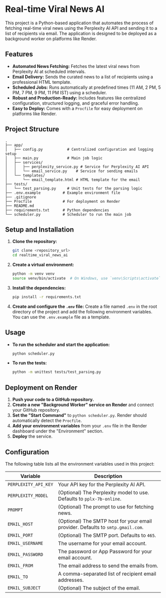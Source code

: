 # Real-time Viral News AI

This project is a Python-based application that automates the process of fetching real-time viral news using the Perplexity AI API and sending it to a list of recipients via email. The application is designed to be deployed as a background worker on platforms like Render.

## Features

- **Automated News Fetching:** Fetches the latest viral news from Perplexity AI at scheduled intervals.
- **Email Delivery:** Sends the curated news to a list of recipients using a professional HTML template.
- **Scheduled Jobs:** Runs automatically at predefined times (11 AM, 2 PM, 5 PM, 7 PM, 9 PM, 11 PM IST) using a scheduler.
- **Robust and Production-Ready:** Includes features like centralized configuration, structured logging, and graceful error handling.
- **Easy to Deploy:** Comes with a `Procfile` for easy deployment on platforms like Render.

## Project Structure

```
.
├── app/
│   ├── config.py           # Centralized configuration and logging setup
│   ├── main.py             # Main job logic
│   ├── services/
│   │   ├── perplexity_service.py # Service for Perplexity AI API
│   │   └── email_service.py    # Service for sending emails
│   └── templates/
│       └── email_template.html # HTML template for the email
├── tests/
│   └── test_parsing.py     # Unit tests for the parsing logic
├── .env.example          # Example environment file
├── .gitignore
├── Procfile              # For deployment on Render
├── README.md
├── requirements.txt      # Python dependencies
└── scheduler.py          # Scheduler to run the main job
```

## Setup and Installation

1.  **Clone the repository:**
    ```bash
    git clone <repository_url>
    cd realtime_viral_news_ai
    ```

2.  **Create a virtual environment:**
    ```bash
    python -m venv venv
    source venv/bin/activate  # On Windows, use `venv\Scripts\activate`
    ```

3.  **Install the dependencies:**
    ```bash
    pip install -r requirements.txt
    ```

4.  **Create and configure the `.env` file:**
    Create a file named `.env` in the root directory of the project and add the following environment variables. You can use the `.env.example` file as a template.

## Usage

*   **To run the scheduler and start the application:**
    ```bash
    python scheduler.py
    ```

*   **To run the tests:**
    ```bash
    python -m unittest tests/test_parsing.py
    ```

## Deployment on Render

1.  **Push your code to a GitHub repository.**
2.  **Create a new "Background Worker" service on Render** and connect your GitHub repository.
3.  **Set the "Start Command"** to `python scheduler.py`. Render should automatically detect the `Procfile`.
4.  **Add your environment variables** from your `.env` file in the Render dashboard under the "Environment" section.
5.  **Deploy** the service.

## Configuration

The following table lists all the environment variables used in this project:

| Variable              | Description                                                                 |
| --------------------- | --------------------------------------------------------------------------- |
| `PERPLEXITY_API_KEY`  | Your API key for the Perplexity AI API.                                     |
| `PERPLEXITY_MODEL`    | (Optional) The Perplexity model to use. Defaults to `pplx-7b-online`.       |
| `PROMPT`              | (Optional) The prompt to use for fetching news.                             |
| `EMAIL_HOST`          | (Optional) The SMTP host for your email provider. Defaults to `smtp.gmail.com`. |
| `EMAIL_PORT`          | (Optional) The SMTP port. Defaults to `465`.                                |
| `EMAIL_USERNAME`      | The username for your email account.                                        |
| `EMAIL_PASSWORD`      | The password or App Password for your email account.                        |
| `EMAIL_FROM`          | The email address to send the emails from.                                  |
| `EMAIL_TO`            | A comma-separated list of recipient email addresses.                        |
| `EMAIL_SUBJECT`       | (Optional) The subject of the email.                                        |
